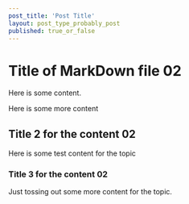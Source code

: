 ```yaml
---
post_title: 'Post Title'
layout: post_type_probably_post
published: true_or_false
---
```


# Title of MarkDown file 02

Here is some content.

Here is some more content

## Title 2 for the content 02

Here is some test content for the topic

### Title 3 for the content 02

Just tossing out some more content for the topic.